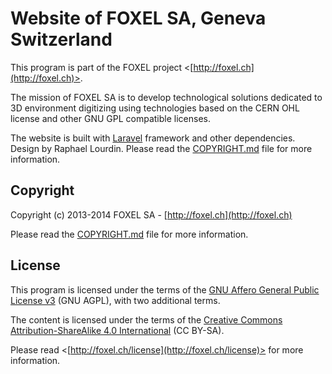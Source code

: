 
# Website of FOXEL SA, Geneva Switzerland

This program is part of the FOXEL project <[http://foxel.ch](http://foxel.ch)>.

The mission of FOXEL SA is to develop technological solutions dedicated to 3D
environment digitizing using technologies based on the CERN OHL license and
other GNU GPL compatible licenses.

The website is built with [Laravel](http://laravel.com) framework and other
dependencies. Design by Raphael Lourdin. Please read the
[COPYRIGHT.md](COPYRIGHT.md) file for more information.

## Copyright

Copyright (c) 2013-2014 FOXEL SA - [http://foxel.ch](http://foxel.ch)

Please read the [COPYRIGHT.md](COPYRIGHT.md) file for more information.

## License

This program is licensed under the terms of the
[GNU Affero General Public License v3](http://www.gnu.org/licenses/agpl.html)
(GNU AGPL), with two additional terms.

The content is licensed under the terms of the
[Creative Commons Attribution-ShareAlike 4.0 International](http://creativecommons.org/licenses/by-sa/4.0/)
(CC BY-SA).

Please read <[http://foxel.ch/license](http://foxel.ch/license)> for more
information.
